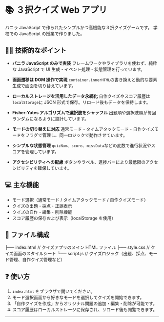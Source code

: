 # 📚 ３択クイズ Web アプリ

バニラ JavaScript で作られたシンプルかつ高機能な３択クイズゲームです。
学校での JavaScript の授業で作りました。

## 💪🏻 技術的なポイント

- **バニラ JavaScript のみで実装**
  フレームワークやライブラリを使わず、純粋な JavaScript で UI 生成・イベント処理・状態管理を行っています。

- **画面遷移は DOM 操作で実現**
  `container.innerHTML`の書き換えと動的な要素生成で画面を切り替えています。

- **ローカルストレージを活用したデータ永続化**
  自作クイズやスコア履歴は`localStorage`に JSON 形式で保存。リロード後もデータを保持します。

- **Fisher-Yates アルゴリズムで選択肢をシャッフル**
  出題順や選択肢順が毎回ランダムになるように設計しています。

- **モードの切り替えに対応**
  通常モード・タイムアタックモード・自作クイズモードをフラグで管理し、同一ロジックで動作させています。

- **シンプルな状態管理**
  `quizNum`、`score`、`missData`などの変数で進行状況やスコアを管理しています。

- **アクセシビリティへの配慮**
  ボタンやラベル、進捗バーにより最低限のアクセシビリティを確保しています。

## 💻 主な機能

- モード選択（通常モード / タイムアタックモード / 自作クイズモード）
- クイズの出題・採点・正誤表示
- クイズの自作・編集・削除機能
- スコア履歴の保存および表示（localStorage を使用）

## 📂 ファイル構成

├── index.html // クイズアプリのメイン HTML ファイル
├── style.css // クイズ画面のスタイルシート
└── script.js // クイズロジック（出題、採点、モード管理、自作クイズ管理など）

## ❓ 使い方

1. `index.html` をブラウザで開いてください。
2. モード選択画面から好きなモードを選択してクイズを開始できます。
3. 「自作クイズを作成」からオリジナル問題の追加・編集・削除が可能です。
4. スコア履歴はローカルストレージに保存され、リロード後も閲覧できます。

---
